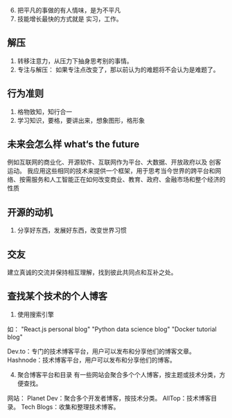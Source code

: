 6. 把平凡的事做的有人情味，是为不平凡
7. 技能增长最快的方式就是 实习，工作。


## 解压
1. 转移注意力，从压力下抽身思考别的事情。
2. 专注与解压： 如果专注点改变了，那以前认为的难题将不会认为是难题了。

## 行为准则

1. 格物致知，知行合一
2. 学习知识，要格，要讲出来，想象图形，格形象

## 未来会怎么样 what‘s the future

例如互联网的商业化、开源软件、互联网作为平台、大数据、开放政府以及 创客运动。 我应用这些相同的技术来提供一个框架，用于思考当今世界的跨平台和网络、按需服务和人工智能正在如何改变商业、教育、政府、金融市场和整个经济的性质


## 开源的动机

1. 分享好东西，发展好东西，改变世界习惯

## 交友
建立真诚的交流并保持相互理解，找到彼此共同点和互补之处。

## 查找某个技术的个人博客

1. 使用搜索引擎 

如： 
"React.js personal blog"
"Python data science blog"
"Docker tutorial blog"

Dev.to：专门的技术博客平台，用户可以发布和分享他们的博客文章。
Hashnode：技术博客平台，用户可以发布和分享他们的博客。

4. 聚合博客平台和目录
有一些网站会聚合多个个人博客，按主题或技术分类，方便查找。

网站：
Planet Dev：聚合多个开发者博客，按技术分类。
AllTop：技术博客目录。
Tech Blogs：收集和整理技术博客。